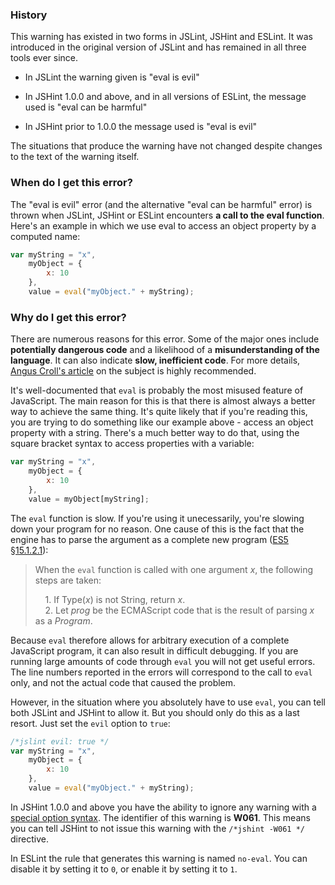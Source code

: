 <!---
{
    "titles": [
        "eval is evil",
        "eval can be harmful",
        "W061"
    ],
    "slugs": [
        "unexpected-else-after-return",
        "unnecessary-else-after-disruption",
        "w061"
    ],
    "linters": [
        "jslint",
        "jshint",
        "eslint"
    ],
    "author": "jallardice"
}
-->

### History

This warning has existed in two forms in JSLint, JSHint and ESLint. It was
introduced in the original version of JSLint and has remained in all three tools
ever since.

 - In JSLint the warning given is "eval is evil"

 - In JSHint 1.0.0 and above, and in all versions of ESLint, the message used is
   "eval can be harmful"

 - In JSHint prior to 1.0.0 the message used is "eval is evil"

The situations that produce the warning have not changed despite changes to the
text of the warning itself.

### When do I get this error?

The "eval is evil" error (and the alternative "eval can be harmful" error) is
thrown when JSLint, JSHint or ESLint encounters **a call to the eval function**.
Here's an example in which we use eval to access an object property by a
computed name:

<!---
{
    "linter": "jslint"
}
-->
```javascript
var myString = "x",
    myObject = {
        x: 10
    },
    value = eval("myObject." + myString);
```

### Why do I get this error?

There are numerous reasons for this error. Some of the major ones include
**potentially dangerous code** and a likelihood of a **misunderstanding of the
language**. It can also indicate **slow, inefficient code**. For more details,
[Angus Croll's article][croll] on the subject is highly recommended.

It's well-documented that `eval` is probably the most misused feature of
JavaScript. The main reason for this is that there is almost always a better way
to achieve the same thing. It's quite likely that if you're reading this, you
are trying to do something like our example above - access an object property
with a string. There's a much better way to do that, using the square bracket
syntax to access properties with a variable:

<!---
{
    "linter": "jslint"
}
-->
```javascript
var myString = "x",
    myObject = {
        x: 10
    },
    value = myObject[myString];
```

The `eval` function is slow. If you're using it unecessarily, you're slowing
down your program for no reason. One cause of this is the fact that the engine
has to parse the argument as a complete new program ([ES5
&sect;15.1.2.1][es5-15.1.2.1]):

> When the `eval` function is called with one argument *x*, the following steps
> are taken:<br>
>
> &nbsp;&nbsp;&nbsp;&nbsp;1. If Type(*x*) is not String, return *x*.<br>
> &nbsp;&nbsp;&nbsp;&nbsp;2. Let *prog* be the ECMAScript code that is the
> result of parsing *x* as a *Program*.

Because `eval` therefore allows for arbitrary execution of a complete JavaScript
program, it can also result in difficult debugging. If you are running large
amounts of code through `eval` you will not get useful errors. The line numbers
reported in the errors will correspond to the call to `eval` only, and not the
actual code that caused the problem.

However, in the situation where you absolutely have to use `eval`, you can tell
both JSLint and JSHint to allow it. But you should only do this as a last
resort. Just set the `evil` option to `true`:

<!---
{
    "linter": "jslint"
}
-->
```javascript
/*jslint evil: true */
var myString = "x",
    myObject = {
        x: 10
    },
    value = eval("myObject." + myString);
```

In JSHint 1.0.0 and above you have the ability to ignore any warning with a
[special option syntax][jshintopts]. The identifier of this warning is **W061**.
This means you can tell JSHint to not issue this warning with the `/*jshint
-W061 */` directive.

In ESLint the rule that generates this warning is named `no-eval`. You can
disable it by setting it to `0`, or enable it by setting it to `1`.

[croll]: http://javascriptweblog.wordpress.com/2010/04/19/how-evil-is-eval/
[es5-15.1.2.1]: http://es5.github.com/#x15.1.2.1
[jshintopts]: http://jshint.com/docs/#options
